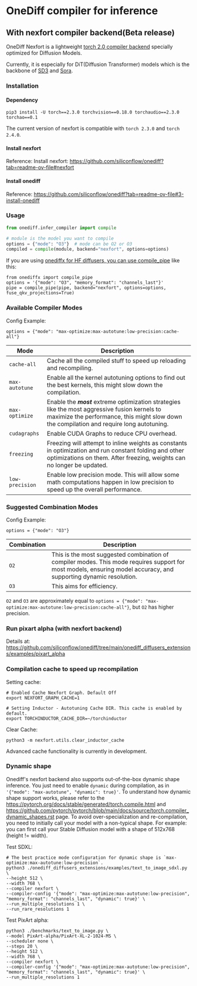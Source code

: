 # OneDiff compiler for inference

## With nexfort compiler backend(Beta release)
OneDiff Nexfort is a lightweight [torch 2.0 compiler backend](https://pytorch.org/docs/stable/torch.compiler.html) specially optimized for Diffusion Models.

Currently, it is especially for DiT(Diffusion Transformer) models which is the backbone of [SD3](https://stability.ai/news/stable-diffusion-3) and [Sora](https://openai.com/sora/).

### Installation
####  Dependency
```
pip3 install -U torch==2.3.0 torchvision==0.18.0 torchaudio==2.3.0 torchao==0.1
```
The current version of nexfort is compatible with `torch 2.3.0` and `torch 2.4.0`.

#### Install nexfort
Reference: Install nexfort: https://github.com/siliconflow/onediff?tab=readme-ov-file#nexfort

#### Install onediff
Reference: https://github.com/siliconflow/onediff?tab=readme-ov-file#3-install-onediff

### Usage
```python
from onediff.infer_compiler import compile

# module is the model you want to compile
options = {"mode": "O3"}  # mode can be O2 or O3
compiled = compile(module, backend="nexfort", options=options)
```

If you are using [onediffx for HF diffusers, you can use compile_pipe](https://github.com/siliconflow/onediff/tree/main/onediff_diffusers_extensions#compile-save-and-load-pipeline) like this:
```
from onediffx import compile_pipe
options = '{"mode": "O3", "memory_format": "channels_last"}'
pipe = compile_pipe(pipe, backend="nexfort", options=options, fuse_qkv_projections=True)
```


### Available Compiler Modes
Config Example:
```
options = {"mode": "max-optimize:max-autotune:low-precision:cache-all"}
```

| Mode | Description |
| - | - |
| `cache-all` | Cache all the compiled stuff to speed up reloading and recompiling. |
| `max-autotune` | Enable all the kernel autotuning options to find out the best kernels, this might slow down the compilation. |
| `max-optimize` | Enable the ***most*** extreme optimization strategies like the most aggressive fusion kernels to maximize the performance, this might slow down the compilation and require long autotuning. |
| `cudagraphs` | Enable CUDA Graphs to reduce CPU overhead. |
| `freezing` | Freezing will attempt to inline weights as constants in optimization and run constant folding and other optimizations on them. After freezing, weights can no longer be updated. |
| `low-precision` | Enable low precision mode. This will allow some math computations happen in low precision to speed up the overall performance. |

### Suggested Combination Modes
Config Example:
```
options = {"mode": "O3"}
```

| Combination | Description |
| - | - |
| `O2` | This is the most suggested combination of compiler modes. This mode requires support for most models, ensuring model accuracy, and supporting dynamic resolution. |
| `O3` | This aims for efficiency. |

`O2` and `O3` are approximately equal to `options = {"mode": "max-optimize:max-autotune:low-precision:cache-all"}`, but `O2` has higher precision.

### Run pixart alpha (with nexfort backend)

Details at: https://github.com/siliconflow/onediff/tree/main/onediff_diffusers_extensions/examples/pixart_alpha

### Compilation cache to speed up recompilation

Setting cache:
```
# Enabled Cache Nexfort Graph. Default Off
export NEXFORT_GRAPH_CACHE=1

# Setting Inductor - Autotuning Cache DIR. This cache is enabled by default.
export TORCHINDUCTOR_CACHE_DIR=~/torchinductor
```

Clear Cache:
```
python3 -m nexfort.utils.clear_inductor_cache
```

Advanced cache functionality is currently in development.

### Dynamic shape
Onediff's nexfort backend also supports out-of-the-box dynamic shape inference. You just need to enable `dynamic` during compilation, as in `'{"mode": "max-autotune", "dynamic": true}'`. To understand how dynamic shape support works, please refer to the <https://pytorch.org/docs/stable/generated/torch.compile.html> and <https://github.com/pytorch/pytorch/blob/main/docs/source/torch.compiler_dynamic_shapes.rst> page. To avoid over-specialization and re-compilation, you need to initially call your model with a non-typical shape. For example: you can first call your Stable Diffusion model with a shape of 512x768 (height != width).

Test SDXL:
```
# The best practice mode configuration for dynamic shape is `max-optimize:max-autotune:low-precision`.
python3 ./onediff_diffusers_extensions/examples/text_to_image_sdxl.py \
--height 512 \
--width 768 \
--compiler nexfort \
--compiler-config '{"mode": "max-optimize:max-autotune:low-precision", "memory_format": "channels_last", "dynamic": true}' \
--run_multiple_resolutions 1 \
--run_rare_resolutions 1
```

Test PixArt alpha:
```
python3 ./benchmarks/text_to_image.py \
--model PixArt-alpha/PixArt-XL-2-1024-MS \
--scheduler none \
--steps 20 \
--height 512 \
--width 768 \
--compiler nexfort \
--compiler-config '{"mode": "max-optimize:max-autotune:low-precision", "memory_format": "channels_last", "dynamic": true}' \
--run_multiple_resolutions 1
```
